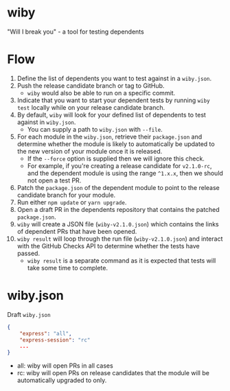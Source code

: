 # wiby
"Will I break you" - a tool for testing dependents

# Flow

1. Define the list of dependents you want to test against in a `wiby.json`.
1. Push the release candidate branch or tag to GitHub.
   - `wiby` would also be able to run on a specific commit.
1. Indicate that you want to start your dependent tests by running `wiby test` locally while on your release candidate branch.
1. By default, `wiby` will look for your defined list of dependents to test against in `wiby.json`.
   - You can supply a path to `wiby.json` with `--file`.
1. For each module in the `wiby.json`, retrieve their `package.json` and determine whether the module is likely to automatically be updated to the new version of your module once it is released.
    - If the `--force` option is supplied then we will ignore this check.
    - For example, if you're creating a release candidate for `v2.1.0-rc`, and the dependent module is using the range `^1.x.x`, then we should not open a test PR.
1. Patch the `package.json` of the dependent module to point to the release candidate branch for your module.
1. Run either `npm update` or `yarn upgrade`.
1. Open a draft PR in the dependents repository that contains the patched `package.json`.
1. `wiby` will create a JSON file (`wiby-v2.1.0.json`) which contains the links of dependent PRs that have been opened.
1. `wiby result` will loop through the run file (`wiby-v2.1.0.json`) and interact with the GitHub Checks API to determine whether the tests have passed.
   - `wiby result` is a separate command as it is expected that tests will take some time to complete.

# wiby.json

Draft `wiby.json`

```json
{
    "express": "all",
    "express-session": "rc"
    ...
}
```

- all: wiby will open PRs in all cases
- rc: wiby will open PRs on release candidates that the module will be automatically upgraded to only.
